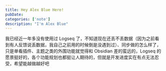 ```yaml
---
title: Hey Alex Blue Here!
pubDate: 
categories: ['note']
description: "I'm Alex Blue"
---
```


我已经近一年多没有使用过 Logseq 了，不知道现在还丢不丢数据（因为之前看到有人反馈说丢数据，我自己之前用的时候倒是没遇到过）、同步做的怎么样了，只是单看插件、主题之类的外围功能就觉得和 Obsidian 差的蛮远的，Logseq 的愿景挺好的，各个功能规划也都挺让人期待的，但就是开发进度实在有点无法忍受，希望能越做越好吧